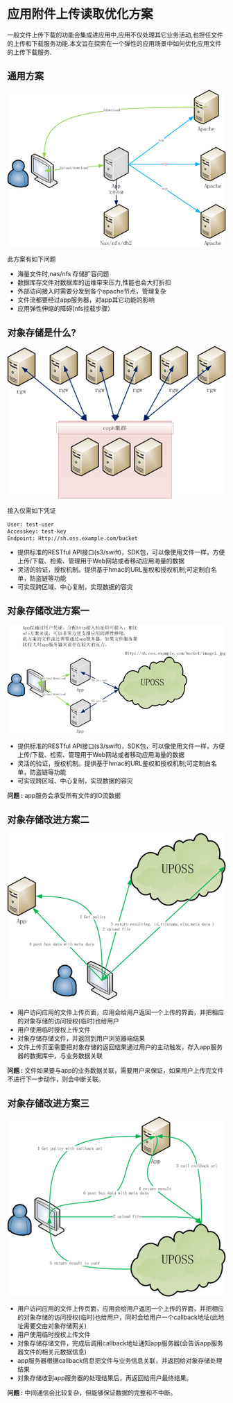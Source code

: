 # 应用附件上传读取优化方案

一般文件上传下载的功能会集成进应用中,应用不仅处理其它业务活动,也担任文件的上传和下载服务功能.本文旨在探索在一个弹性的应用场景中如何优化应用文件的上传下载服务.

## 通用方案

![upload](oss/normal.png)

此方案有如下问题

* 海量文件时,nas/nfs 存储扩容问题
* 数据库存文件对数据库的运维带来压力,性能也会大打折扣
* 外部访问接入时需要分发到各个apache节点，管理复杂
* 文件流都要经过app服务器，对app其它功能的影响
* 应用弹性伸缩的障碍(nfs挂载步骤）

## 对象存储是什么?

![oss](oss/oss.png)

接入仅需如下凭证
```
User: test-user
Accesskey: test-key
Endpoint: Http://sh.oss.example.com/bucket
```


* 提供标准的RESTful API接口(s3/swift)，SDK包，可以像使用文件一样，方便上传/下载、检索、管理用于Web网站或者移动应用海量的数据
* 灵活的验证，授权机制。提供基于hmac的URL鉴权和授权机制;可定制白名单，防盗链等功能
* 可实现跨区域、中心复制，实现数据的容灾

## 对象存储改进方案一

![oss](oss/oss-upload.png)

* 提供标准的RESTful API接口(s3/swift)，SDK包，可以像使用文件一样，方便上传/下载、检索、管理用于Web网站或者移动应用海量的数据
* 灵活的验证，授权机制。提供基于hmac的URL鉴权和授权机制;可定制白名单，防盗链等功能
* 可实现跨区域、中心复制，实现数据的容灾

**问题 :** app服务会承受所有文件的IO流数据


## 对象存储改进方案二

![oss](oss/oss-upload2.png)

* 用户访问应用的文件上传页面，应用会给用户返回一个上传的界面，并把相应的对象存储的访问授权(临时)也给用户
* 用户使用临时授权上传文件
* 对象存储存储文件，并返回到用户浏览器端结果
* 文件上传页面需要把对象存储的返回结果通过用户的主动触发，存入app服务器的数据库中，与业务数据关联

**问题 :**
文件如果要与app的业务数据关联，需要用户来保证，如果用户上传完文件不进行下一步动作，则会中断关联。

## 对象存储改进方案三

![oss](oss/oss-upload3.png)

* 用户访问应用的文件上传页面，应用会给用户返回一个上传的界面，并把相应的对象存储的访问授权(临时)也给用户，同时会给用户一个callback地址(此地址需要交由对象存储网关)
* 用户使用临时授权上传文件
* 对象存储存储文件，完成后调用callback地址通知app服务器(会告诉app服务器文件的相关元数据信息)
* app服务器根据callback信息把文件与业务信息关联，并返回给对象存储处理结果
* 对象存储收到app服务器的处理结果后，再返回给用户最终结果。

**问题 :** 中间通信会比较复杂，但能够保证数据的完整和不中断。
